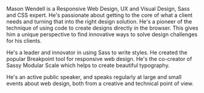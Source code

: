 Mason Wendell is a Responsive Web Design, UX and Visual Design, Sass and CSS expert. He's passionate about getting to the core of what a client needs and turning that into the right design solution. He's a pioneer of the technique of using code to create designs directly in the browser. This gives him a unique perspective to find innovative ways to solve design challenges for his clients. 

He's a leader and innovator in using Sass to write styles. He created the popular Breakpoint tool for responsive web design. He's the co-creator of Sassy Modular Scale which helps to create beautiful typography.

He's an active public speaker, and speaks regularly at large and small events about web design, both from a creative and technical point of view.

